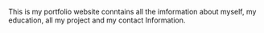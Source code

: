 This is my portfolio website conntains all the imformation about myself, my education, all my project and my contact Information.
